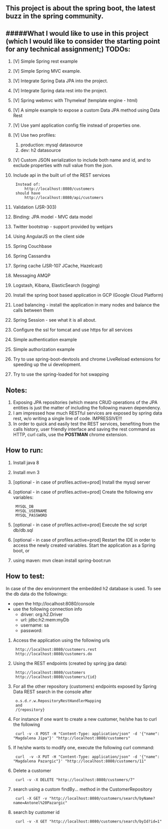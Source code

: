 ## This project is about the spring boot, the latest buzz in the spring community.

#####What I would like to use in this project (which I would like to consider the starting point for any technical assignment;) 
TODOs:
-
1. [V] Simple Spring rest example
1. [V] Simple Spring MVC example.
1. [V] Integrate Spring Data JPA into the project.
1. [V] Integrate Spring data rest into the project.
1. [V] Spring webmvc with Thymeleaf (template engine - html)
1. [V] A simple example to expose a custom Data JPA method using Data Rest 
1. [V] Use yaml application config file instead of properties one. 
1. [V] Use two profiles: 
    1. production:  mysql datasource
    2. dev:         h2 datasource
1. [V] Custom JSON serialization to include both name and id, and to exclude properties with null value from the json.
1. Include api in the built url of the REST services
        
        Instead of:
            http://localhost:8080/customers
        should have
            http://localhost:8080/api/customers
1. Validation (JSR-303)
1. Binding: JPA model - MVC data model
1. Twitter bootstrap - support provided by webjars
1. Using AngularJS on the client side
1. Spring Couchbase
1. Spring Cassandra
1. Spring cache (JSR-107 JCache, Hazelcast)
1. Messaging AMQP
1. Logstash, Kibana, ElasticSearch (logging)
1. Install the spring boot based application in GCP (Google Cloud Platform)
1. Load balancing - install the application in many nodes and balance the calls between them
1. Spring Session - see what it is all about.
1. Configure the ssl for tomcat and use https for all services
1. Simple authentication example
1. Simple authorization example
1. Try to use spring-boot-devtools and chrome LiveReload extensions for speeding up the ui development.
1. Try to use the spring-loaded for hot swapping 

Notes:
-
1. Exposing JPA repositories (which means CRUD operations of the JPA entities is just the matter of including the following maven dependency.
1. I am impressed how much RESTful services are exposed by spring data rest, w/o writing a single line of code. IMPRESSIVE!!!
1. In order to quick and easily test the REST services, benefiting from the calls history, user friendly interface and saving the rest command as HTTP, curl calls, use the **__POSTMAN__** chrome extension.


How to run:
-
1. Install java 8
1. Install mvn 3
1. [optional - in case of profiles.active=prod] Install the mysql server
1. [optional - in case of profiles.active=prod] Create the following env variables: 
        
        MYSQL_DB
        MYSQL_USERNAME
        MYSQL_PASSWORD 
1. [optional - in case of profiles.active=prod] Execute the sql script db/db.sql
1. [optional - in case of profiles.active=prod]  Restart the IDE in order to access the newly created variables. Start the application as a Spring boot, or
1. using maven: mvn clean install spring-boot:run

How to test:
-
In case of the dev environment the embedded h2 database is used. To see the db data do the followings:
* open the http://localhost:8080/console
* use the following connection info
    * driver:       org.h2.Driver
    * url:          jdbc:h2:mem:myDb
    * username:     sa
    * password: 
1. Access the application using the following urls
    
        http://localhost:8080/customers.rest
        http://localhost:8080/customers.do
1. Using the REST endpoints (created by spring jpa data):
        
        http://localhost:8080/customers
        http://localhost:8080/customers/{id}
1. For all the other repository (customers) endpoints exposed by Spring Data REST search in the console after 
    
        o.s.d.r.w.RepositoryRestHandlerMapping
        and
        /{repository}        
1. For instance if one want to create a new customer, he/she has to curl the following 

        curl -v -X POST -H "Content-Type: application/json" -d '{"name": "Magdalena Jipa"}' "http://localhost:8080/customers"
1. If he/she wants to modify one, execute the following curl command:

        curl  -v -X PUT -H "Content-Type: application/json" -d '{"name": "Magdalena Pazargic"}' "http://localhost:8080/customers/11"
1. Delete a customer
    
        curl -v -X DELETE "http://localhost:8080/customers/7"
1. search using a custom findBy... method in the CustomerRepository
    
        curl -X GET -v "http://localhost:8080/customers/search/byName?name=Antonel%20Pazargic"
1. search by customer id
        
        curl -v -X GET "http://localhost:8080/customers/search/byId?id=1"
    
            
       